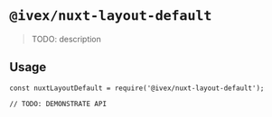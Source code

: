 # `@ivex/nuxt-layout-default`

> TODO: description

## Usage

```
const nuxtLayoutDefault = require('@ivex/nuxt-layout-default');

// TODO: DEMONSTRATE API
```
